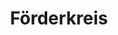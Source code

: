 ---
title: "Förderkreis"
layout: "foerderkreis"
aliases:
  - /foerderkreis.html
  - /mitgliedschaft.html
  - /unterstuetzen.html

about_text: 'Der <i>Förderkreis Schäftlarner Konzerte e.&nbsp;V.</i> wurde im März 1999 gegründet, um die Zukunft der Schäftlarner Konzerte zu sichern. Die Konzertreihe bietet jedes Jahr sinfonische, konzertante und Kammermusik von Barock über Klassik bis Romantik unter ihrem künstlerischen Leiter Michael Forster. Ein Hauptgewicht liegt auf dem Werk von Mozart und dem gewaltigen, oft vernachlässigten sinfonischen Schaffen von Joseph Haydn. Veranstalter der Konzerte ist der Verein Schäftlarner Konzerte e.&nbsp;V.<br><br>Der Förderkreis hat in den Jahren seines Bestehens die Konzertreihe sehr erfolgreich in ideeller und finanzieller Hinsicht unterstützt. Ohne das Engagement eines musikbegeisterten Publikums, das sich im <i>Förderkreis Schäftlarner Konzerte e.&nbsp;V.</i> zusammengeschlossen hat, wäre eine konsequente Ausrichtung der Konzerte nicht möglich gewesen. Um die solistische und orchestrale Qualität dieser Reihe zu sichern, bedarf es auch in Zukunft der Unterstützung durch den <i>Förderkreis Schäftlarner Konzerte e.&nbsp;V.</i>'

statute_info: 'Die Satzung des <i>Förderkreises Schäftlarner Konzerte e.&nbsp;V.</i><br>können Sie hier <a href="/downloads/Satzung_Foerderkreis_Schaeftlarner_Konzerte_eV.pdf">als PDF-Datei herunterladen</a>.'

contact_info: 'c/o RAin Susanne Rieder<br>Bahnhofstr. 15<br>82515 Wolfratshausen<br><a href="mailto:foerderkreis@schaeftlarner-konzerte.de?Subject=Interesse%20am%20Förderkreis">foerderkreis@schaeftlarner-konzerte.de</a><br>Telefax: 08171/43 30-30'

vorstand_info: 'Rechtsanwältin Susanne Rieder,<br>2. Vorsitzender: Prof. Dr. Wolfgang Thasler,<br>Schriftführerin: Anja Brandstäter,<br>Schatzmeister: Oliver Schmidt<br>Vereinsregisternummer: VR 16532<br>Amtsgericht München<br>Steuernummer: 143/214/50300<br>Finanzamt München<br>Der Verein ist gemeinnützig i.S.d. §§ 51 ff. AO'

bank_info: 'Kreissparkasse München Starnberg Ebersberg<br>IBAN: DE23 7025 0150 0005 1329 72<br>BIC: BYLADEM1KMS'

support_text: 'Unterstützen Sie die Arbeit des <i>Förderkreises Schäftlarner Konzerte e.&nbsp;V.</i> <a href="/downloads/Mitgliedsantrag_Schaeftlarner_Konzerte_eV.pdf"><br>Werden Sie Mitglied</a> und tragen Sie damit zu einer erfolgreichen Zukunft der Schäftlarner Konzerte bei!<br><a href="/downloads/Mitgliedsantrag_Schaeftlarner_Konzerte_eV.pdf">Laden Sie den Aufnahmeantrag herunter</a>, und senden Sie ihn noch heute ausgefüllt ab:'

contact_methods:
  - icon: "fa-solid fa-envelope"
    title: "per E-Mail"
    content: '<a href="mailto:foerderkreis@schaeftlarner-konzerte.de?Subject=Interesse%20am%20Förderkreis">foerderkreis@schaeftlarner-konzerte.de</a>'
  - icon: "fa-solid fa-fax"  
    title: "per Fax"
    content: "08171/43 30 – 30"
  - icon: "fa-solid fa-truck"
    title: "per Post"
    content: "Förderkreis Schäftlarner Konzerte e.&nbsp;V.<br>c/o RAin Susanne Rieder<br>Bahnhofstr. 15<br>82515 Wolfratshausen"

tax_info: "Übrigens: Der Jahresbeitrag von € 60,00 ist steuerlich absetzbar."
---